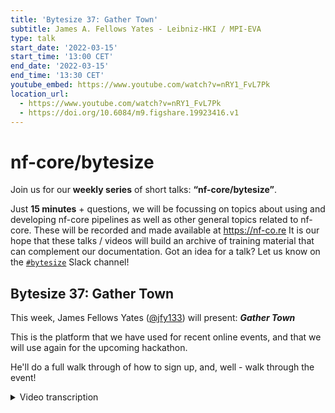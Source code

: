 ```yaml
---
title: 'Bytesize 37: Gather Town'
subtitle: James A. Fellows Yates - Leibniz-HKI / MPI-EVA
type: talk
start_date: '2022-03-15'
start_time: '13:00 CET'
end_date: '2022-03-15'
end_time: '13:30 CET'
youtube_embed: https://www.youtube.com/watch?v=nRY1_FvL7Pk
location_url:
  - https://www.youtube.com/watch?v=nRY1_FvL7Pk
  - https://doi.org/10.6084/m9.figshare.19923416.v1
---
```


# nf-core/bytesize

Join us for our **weekly series** of short talks: **“nf-core/bytesize”**.

Just **15 minutes** + questions, we will be focussing on topics about using and developing nf-core pipelines as well as other general topics related to nf-core.
These will be recorded and made available at <https://nf-co.re>
It is our hope that these talks / videos will build an archive of training material that can complement our documentation. Got an idea for a talk? Let us know on the [`#bytesize`](https://nfcore.slack.com/channels/bytesize) Slack channel!

## Bytesize 37: Gather Town

This week, James Fellows Yates ([@jfy133](http://github.com/jfy133/)) will present: _**Gather Town**_

This is the platform that we have used for recent online events, and that we will use again for the upcoming hackathon.

He'll do a full walk through of how to sign up, and, well - walk through the event!

<details markdown="1"><summary>Video transcription</summary>
**Note: The content has been edited for reader-friendliness**

[0:01](https://www.youtube.com/watch?v=nRY1_FvL7Pk&t=1)
(host) Hey, everyone. Thank you for joining us for yet another bytesize talk. I'd like to begin by thanking the Chan Zuckerberg Initiative for funding all of the events. Some little reminders, as always, the bytesize will be recorded and uploaded on our YouTube channel as well as shared on Slack. So, feel free to find it later on those platforms. And feel free to also ask questions at the end of the bytesize talk using our chat platform on Zoom or unmuting and posing questions. The talk will be roughly around 15 minutes followed by a live demo. Feel free to ask questions after or during the presentation talk. Today, we'll be having James Fellows, who is an informatician at the Mark's Black Institute in Leipzig, who will be taking us through Gather Town, which is a video calling space that allows you to hold multiple conversations in parallel. And this is in line with the hackathon that we're going to have this week. So, over to you, James.

[0:01](https://www.youtube.com/watch?v=nRY1_FvL7Pk&t=1)
Thanks very much. I will be talking today about Gather Town, which is what we're going to be using for the hackathon, which starts tomorrow. You can check all the information details on the nf-core website, nf-core events. And I'll be introducing today the platform we'll be using, giving you a quick run-through of how you can get set up and then how to use it most effectively and particularly for our event. As Simeon just said, Gather Town is basically a piece of web conferencing software, a bit like Zoom, but with a twist, because it allows you to actually be in a space with a little avatar, walk around, interact with people in a much more natural way, much more like in real life, just staring at everyone's faces.

[0:01](https://www.youtube.com/watch?v=nRY1_FvL7Pk&t=1)
We found in the past that that has worked really, really nicely for actually making these online conferences much more fun. And so, this is a screenshot of exactly what it looks like. You can see in the bottom right-hand corner, there's my my video screen, just as you was on Zoom, but also there's a second version of me, a mini me, at the top here. And this is how we will be, basically, the space which we'll be exploring in a bit in the live demo part. So, to join the nf-core Gather Town, we've, for security reasons, we've put a password protection on there. So, if you want to join, firstly, go to the nf-core Slack, so you can join this by the nf-core link on the slide. Then you have to go to the Gather Town channel, and then just say hi, and then someone will basically press a little button, which will allow you to receive privately a link to the workspace and also the password to access it, such as this. And so, something very important to say is that if you use the space, because you can also use the space outside of the hackathon, so you can use it for any nf-core-related meetings or next row meetings you may have, that's completely okay. But if you're going to use a space for yourself and any other guests you may bring along with you, make sure that they adhere to the code of conduct, which you can also access on the website or on the link that you get in the message from the Gather Town workflow. So, once you've got the password and the link, you can go to the link, and this is the first thing you'll see if it's the first time you've joined. So, you enter the password, as it asks, and then you can create your little avatar. So, you can basically pick different clothes, different accessories, different colors, so on and so on, very much like Pokemon or Zelda or something like that games nowadays. Then you can make your name. We ask generally please put your full name here, not your shortened name or nickname, because it makes it harder for when we've got 60 to 100 people in the same workspace to find them. So, if you put your full name, that'd be really helpful. Then you'll get to this page, which basically you have to give permission to your browser, if you've not used this before, to actually allow Gather Town to access your microphone and camera. So, normally if you're on Chrome, you should get like a button like this, and you press allow and it should go straight forward, and then you can test here, and it will tell you if you see. So, you should be able to see yourself, and when you're talking, you should see this green bar here going up and down. In some cases, we have some experiences for OSX users that you have to grab additional browser permissions, but you have to go into the OSX system settings flat under the privacy section to allow that. But often people recommend try using the desktop app instead, that often runs much better and much smoother. So, that is available. Go to the Gather Town website to get that. So, once you've completed giving permission to everything, you'll be then now will be sent to a onboarding platform, if this is the first time you've used Gather Town before, and basically give you a little tutorial on how everything works. So, just follow the instructions or skip if you think you remember your Pokemon days. And then once you've completed the tutorial, you should then arrive in the nf-core office space, which should look something like this. And so, now I'm going to give a live demo, and hopefully it won't crash as often these things do, of what this looks like and how to use everything. So, of course Zoom is covering the button. Here we go. So, I'll turn off my video here in Slack, no not Slack, in Zoom. There you go. So, sorry if I'm not looking at the camera here, but it's on my other window. So, this is the nf-core office, as you can see by the nice logo at the top. And you can walk around with your arrow keys. So, you should also be able to see this with the arrows on my screen. And this is how you can basically move around. And when you arrive, this general space is the nf-core office. However, we have a bigger space for, there's Maxime at the top, a bigger space for the hackathon. So, to go there, you can go into this door to the right. We'll have an arrow to indicate that next time. And this is the main nf-core lobby. So, if you ever have any questions about the event or anything like that, you can go up the information board here. And for any interactive object in Gather Town, you can press X to load this. So, in this case, this should open the nf-core hackathon webpage. And you can see basically all the information there. And so, now we'll show you why you have this nice interaction thing, why it's a bit more natural. So, with Maxime, as you can see at the moment, you can't see Maxime's video. You can't hear him or anything because we're too far away. But as we're close to each other, you should start seeing him to start appearing. And you can see him. And if he keeps talking and saying something, and I walk away, you can't hear him now. So, if he keeps talking as I come closer again, as we don't want to hear that. So, this makes it a very nice way to actually have conversations, move between groups, join conversations as necessary. This is really nice. Then for the hackathon, you can see we have different rooms. We have the classroom on the left, Group 1 and Lecture Hall. So, I'll go into one of these as an example. And you can see here that we have our first classroom. So, this will be for people who are completely new to NextFlow and completely new to nf-core. And it's a space to do self-learning together, follow tutorials that exist already either by Sakura or nf-core. And you can go step by step together and do this group learning exercise there. Another nice thing is that in most rooms, we have these whiteboards, which if you go up and press X, it should load something like this. And this is a cross-collaborative whiteboarding software which Graviton offers. So, you can write things here, but you can also, collaborative write things, but also draw pictures and images, draw diagrams if you need to help each other work out what's going on. And these should save and be persistent between usage. There you go. So, you can see on the left, we've got a graffiti artist going on there. So, we'll leave that. So, then that's where the classroom is specifically for people who are completely new and want to just get started with NextFlow or nf-core. But for the main topic of the hackathon, we will have four different groups and each different group will be assigned to one of these rooms. If we go here, you can see it's basically the same thing. It's a bigger space, we can have more people, but you still have the whiteboards as normal. Now, the nice thing about the tables is if we go into the tables, what you should basically find is that anyone sitting around the table can hear each other, but when you're moving away, well, that's not working here, I need to check that, but basically everyone sitting around the table will be isolated with themselves. So, people standing away from the table will not be able to hear the conversations in the board. So, that means you can also have everybody still in the workspace working on their own things, we can have teams and staff who are not interfering with each other, which is a really nice feature. So, I can maybe show you that back in the lobby if Maxime comes with me. Or, okay, this should work, I'm not sure if it's working here, but theoretically it'll work. I think we just forgot to put some private spaces in the room. I'll do that later. Yeah, good. So, then in addition to the classrooms or group rooms, our main room for all the check-ins, check-outs, talks, presentations is here is the lecture theatre. So, you can see at the top here, there's Matthias already there giving us a dance recital, very kind of him, and Maxime as well. And so, the important thing about here is that anyone standing on those orange dots by the pedestals basically are projecting to the whole room. So, you can see that Matthias, for example, has this little orange icon on Maxime as well, saying that he, everybody in that room can hear him. So, this overrides this proximity communication bit. But also on the right hand side, we have the second, and so the, sorry, the one on the main platform is for the speakers. Then if you ever have any questions, you can go and line up over here, exactly, nice queue. And then whoever's standing on this orange bit will basically be also projected the room. So, if you have any questions during the talk, you can come up here to ask your questions. Now, the final room we can go into is then where we can have all the social activities, and this is here in the MFcore cafe. So, here's a good example of the private space around all the tables. So, we'll make sure this is everywhere. Anyone not in this square of the green square there cannot hear us. But if Maxime then comes in, now he comes in. So, he can now join the conversation. And so, you have these private conversations as you want. So, other things about the user interface, there is also text chat if necessary. You can see this here. If you ever need to refer to the code of conduct, that's at the top here. You can change between different ways of chatting with people, either private chat to everybody in the entire space, like the entire world, and also any people in your close proximity. And another thing you can do is let's say you are lost. There's a little mini map down here, which can tell you where you are, and it'll point out where anybody else is. So, particularly in bigger spaces, if you can't find someone, you can look here. You can also search for people or follow people if necessary. So, let's say, you know, I want to meet Matthias, I can press follow here. And automatically, my little avatar will go and walk towards him in the most fast route possible, and then we can run. And also, I can keep following him if he wants to lead me somewhere. So, if you're a bit too nervous and get stuck or lost, you can just follow people and that speeds things up as well. If at any point you get stuck, you can also, let's say, I come here, I can't walk through Matthias, but if I need to walk through Matthias because it's too big of a crowd, if I hold down G, I can then walk through the person. I turn them into a ghost, so G for ghost, and you can get through them. So, if you ever get stuck, that normally will help you with this. If you ever need to screen share, to share your screen, you can also press this button down here. And this is a typical Chrome method of sharing screen, as you should be familiar with. This would be slightly different depending on which browser you're using, but generally it's pretty easy. Otherwise, I guess the last thing is if you want to learn how to dance, if you hold down Z, then you can dance. And with that, if you ever want to exit Gather Town, all you simply have to do is close the tab and you're finished. Then if you basically load the link again, what you should find, it should load you back in the same place. You may have to log in if you don't save your cookies, as normal. So, if I take a moment. There we go. And we're back in the same place. So, just as a reminder, if you have any problems or you need access, or rather about the event, go to the NFL websites, go to events, hack them much when you do, and all of the information should be in here. So, otherwise, that's me done. Are there any questions? Looks like there are no questions yet. Normally, the best way is just to try it out yourself and shout on Slack if you have any problems. I think everyone is saying it was pretty much clear. Yeah, I guess that being said, I'm looking forward to see everyone during the hackathon starting tomorrow. And also, as James has said, if you have any problem with Gather Town, feel free to shout it out on Slack and someone will respond to you definitely. Okay, see you guys tomorrow. Bye.

</details>
